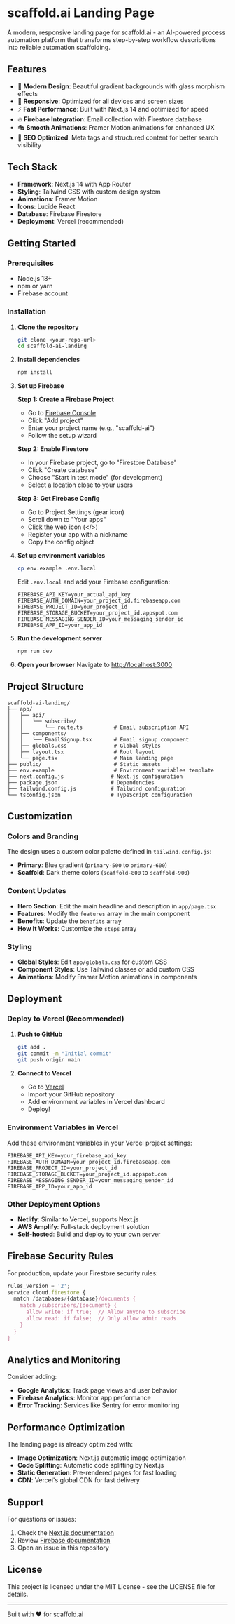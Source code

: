 # scaffold.ai Landing Page

A modern, responsive landing page for scaffold.ai - an AI-powered process automation platform that transforms step-by-step workflow descriptions into reliable automation scaffolding.

## Features

- 🎨 **Modern Design**: Beautiful gradient backgrounds with glass morphism effects
- 📱 **Responsive**: Optimized for all devices and screen sizes
- ⚡ **Fast Performance**: Built with Next.js 14 and optimized for speed
- 🔥 **Firebase Integration**: Email collection with Firestore database
- 🎭 **Smooth Animations**: Framer Motion animations for enhanced UX
- 🎯 **SEO Optimized**: Meta tags and structured content for better search visibility

## Tech Stack

- **Framework**: Next.js 14 with App Router
- **Styling**: Tailwind CSS with custom design system
- **Animations**: Framer Motion
- **Icons**: Lucide React
- **Database**: Firebase Firestore
- **Deployment**: Vercel (recommended)

## Getting Started

### Prerequisites

- Node.js 18+ 
- npm or yarn
- Firebase account

### Installation

1. **Clone the repository**
   ```bash
   git clone <your-repo-url>
   cd scaffold-ai-landing
   ```

2. **Install dependencies**
   ```bash
   npm install
   ```

3. **Set up Firebase**

   **Step 1: Create a Firebase Project**
   - Go to [Firebase Console](https://console.firebase.google.com/)
   - Click "Add project"
   - Enter your project name (e.g., "scaffold-ai")
   - Follow the setup wizard

   **Step 2: Enable Firestore**
   - In your Firebase project, go to "Firestore Database"
   - Click "Create database"
   - Choose "Start in test mode" (for development)
   - Select a location close to your users

   **Step 3: Get Firebase Config**
   - Go to Project Settings (gear icon)
   - Scroll down to "Your apps"
   - Click the web icon (</>)
   - Register your app with a nickname
   - Copy the config object

4. **Set up environment variables**
   ```bash
   cp env.example .env.local
   ```
   
   Edit `.env.local` and add your Firebase configuration:
   ```env
   FIREBASE_API_KEY=your_actual_api_key
   FIREBASE_AUTH_DOMAIN=your_project_id.firebaseapp.com
   FIREBASE_PROJECT_ID=your_project_id
   FIREBASE_STORAGE_BUCKET=your_project_id.appspot.com
   FIREBASE_MESSAGING_SENDER_ID=your_messaging_sender_id
   FIREBASE_APP_ID=your_app_id
   ```

5. **Run the development server**
   ```bash
   npm run dev
   ```

6. **Open your browser**
   Navigate to [http://localhost:3000](http://localhost:3000)

## Project Structure

```
scaffold-ai-landing/
├── app/
│   ├── api/
│   │   └── subscribe/
│   │       └── route.ts          # Email subscription API
│   ├── components/
│   │   └── EmailSignup.tsx       # Email signup component
│   ├── globals.css               # Global styles
│   ├── layout.tsx                # Root layout
│   └── page.tsx                  # Main landing page
├── public/                       # Static assets
├── env.example                   # Environment variables template
├── next.config.js               # Next.js configuration
├── package.json                 # Dependencies
├── tailwind.config.js           # Tailwind configuration
└── tsconfig.json                # TypeScript configuration
```

## Customization

### Colors and Branding

The design uses a custom color palette defined in `tailwind.config.js`:

- **Primary**: Blue gradient (`primary-500` to `primary-600`)
- **Scaffold**: Dark theme colors (`scaffold-800` to `scaffold-900`)

### Content Updates

- **Hero Section**: Edit the main headline and description in `app/page.tsx`
- **Features**: Modify the `features` array in the main component
- **Benefits**: Update the `benefits` array
- **How It Works**: Customize the `steps` array

### Styling

- **Global Styles**: Edit `app/globals.css` for custom CSS
- **Component Styles**: Use Tailwind classes or add custom CSS
- **Animations**: Modify Framer Motion animations in components

## Deployment

### Deploy to Vercel (Recommended)

1. **Push to GitHub**
   ```bash
   git add .
   git commit -m "Initial commit"
   git push origin main
   ```

2. **Connect to Vercel**
   - Go to [Vercel](https://vercel.com)
   - Import your GitHub repository
   - Add environment variables in Vercel dashboard
   - Deploy!

### Environment Variables in Vercel

Add these environment variables in your Vercel project settings:

```
FIREBASE_API_KEY=your_firebase_api_key
FIREBASE_AUTH_DOMAIN=your_project_id.firebaseapp.com
FIREBASE_PROJECT_ID=your_project_id
FIREBASE_STORAGE_BUCKET=your_project_id.appspot.com
FIREBASE_MESSAGING_SENDER_ID=your_messaging_sender_id
FIREBASE_APP_ID=your_app_id
```

### Other Deployment Options

- **Netlify**: Similar to Vercel, supports Next.js
- **AWS Amplify**: Full-stack deployment solution
- **Self-hosted**: Build and deploy to your own server

## Firebase Security Rules

For production, update your Firestore security rules:

```javascript
rules_version = '2';
service cloud.firestore {
  match /databases/{database}/documents {
    match /subscribers/{document} {
      allow write: if true;  // Allow anyone to subscribe
      allow read: if false;  // Only allow admin reads
    }
  }
}
```

## Analytics and Monitoring

Consider adding:

- **Google Analytics**: Track page views and user behavior
- **Firebase Analytics**: Monitor app performance
- **Error Tracking**: Services like Sentry for error monitoring

## Performance Optimization

The landing page is already optimized with:

- **Image Optimization**: Next.js automatic image optimization
- **Code Splitting**: Automatic code splitting by Next.js
- **Static Generation**: Pre-rendered pages for fast loading
- **CDN**: Vercel's global CDN for fast delivery

## Support

For questions or issues:

1. Check the [Next.js documentation](https://nextjs.org/docs)
2. Review [Firebase documentation](https://firebase.google.com/docs)
3. Open an issue in this repository

## License

This project is licensed under the MIT License - see the LICENSE file for details.

---

Built with ❤️ for scaffold.ai 